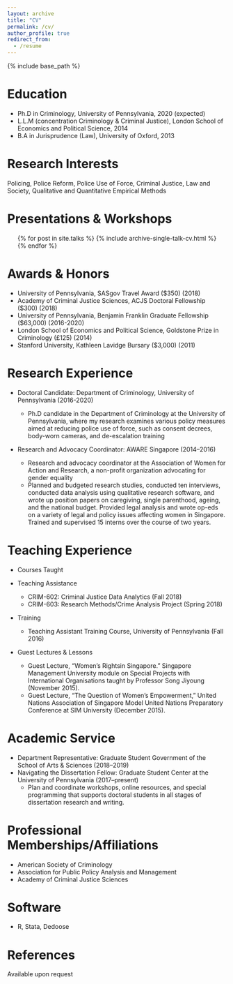 ```yaml
---
layout: archive
title: "CV"
permalink: /cv/
author_profile: true
redirect_from:
  - /resume
---
```


{% include base_path %}

Education
======
* Ph.D in Criminology, University of Pennsylvania, 2020 (expected) 
* L.L.M (concentration Criminology & Criminal Justice), London School of Economics and Political Science, 2014 
* B.A in Jurisprudence (Law), University of Oxford, 2013 

Research Interests
======
Policing, Police Reform, Police Use of Force, Criminal Justice, Law and Society, Qualitative and Quantitative Empirical Methods

Presentations & Workshops
======
  <ul>{% for post in site.talks %}
    {% include archive-single-talk-cv.html %}
  {% endfor %}</ul>
 
Awards & Honors
======
* University of Pennsylvania, SASgov Travel Award ($350) (2018)
* Academy of Criminal Justice Sciences, ACJS Doctoral Fellowship ($300) (2018)
* University of Pennsylvania, Benjamin Franklin Graduate Fellowship ($63,000) (2016-2020)
* London School of Economics and Political Science, Goldstone Prize in Criminology (£125) (2014)
* Stanford University, Kathleen Lavidge Bursary ($3,000) (2011)

 Research Experience
======
* Doctoral Candidate: Department of Criminology, University of Pennsylvania (2016-2020)
  * Ph.D candidate  in  the  Department  of  Criminology  at  the  University  of  Pennsylvania,  where  my  research  examines  various  policy  measures  aimed  at  reducing  police  use  of  force,  such  as  consent  decrees,  body-worn  cameras,  and  de-escalation  training 

* Research  and  Advocacy  Coordinator: AWARE Singapore (2014–2016) 
  * Research  and  advocacy  coordinator  at  the  Association  of  Women  for  Action  and  Research,  a  non-profit  organization  advocating  for  gender  equality
  * Planned  and  budgeted  research  studies,  conducted  ten  interviews,  conducted  data  analysis  using  qualitative  research  software,  and  wrote  up  position  papers  on  caregiving,  single  parenthood,  ageing,  and  the  national  budget.  Provided  legal  analysis  and  wrote  op-eds  on  a  variety  of  legal  and  policy  issues  affecting  women  in  Singapore.  Trained  and  supervised  15  interns  over  the  course  of  two  years.  


Teaching Experience
======
* Courses Taught

* Teaching Assistance 
  * CRIM-602:  Criminal  Justice  Data  Analytics  (Fall  2018)
  * CRIM-603:  Research  Methods/Crime  Analysis  Project  (Spring  2018)

* Training
  * Teaching  Assistant  Training  Course,  University  of  Pennsylvania  (Fall  2016)
 
* Guest  Lectures  &  Lessons  
  * Guest  Lecture,  “Women’s  Rightsin  Singapore.”  Singapore  Management  University  module  on  Special  Projects  with  International  Organisations  taught  by  Professor  Song  Jiyoung  (November  2015).
  * Guest  Lecture,  “The  Question  of  Women’s  Empowerment,”  United  Nations  Association  of  Singapore  Model  United  Nations  Preparatory  Conference  at  SIM  University (December  2015). 
 
 
Academic Service 
======
* Department  Representative:  Graduate  Student  Government  of  the  School  of  Arts  &  Sciences  (2018–2019)  
* Navigating  the  Dissertation  Fellow:  Graduate  Student  Center at  the  University  of  Pennsylvania  (2017–present)
  * Plan  and  coordinate  workshops,  online  resources,  and  special  programming  that  supports  doctoral  students  in  all  stages  of  dissertation  research  and  writing.


Professional Memberships/Affiliations
======
* American Society of Criminology
* Association for Public Policy Analysis and Management
* Academy of Criminal Justice Sciences 


Software
======
* R, Stata, Dedoose


References
======
Available upon request

  

  

